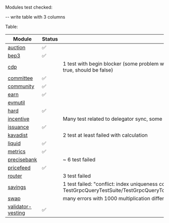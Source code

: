 
Modules test checked:

-- write table with 3 columns

Table:

| Module                                     | Status | Notes                                                                                                                                                                 |
|--------------------------------------------|-------|-----------------------------------------------------------------------------------------------------------------------------------------------------------------------|
| [auction](x%2Fauction)                     | ✅     |                                                                                                                                                                       |
| [bep3](x%2Fbep3)                           | ✅     |                                                                                                                                                                       |
| [cdp](x%2Fcdp)                             |       | 1 test with begin blocker (some problem with previousAccrualTime 0001-01-01 00:00:00 +0000 UTC true, should be false)                                                 |
| [committee](x%2Fcommittee)                 | ✅     |                                                                                                                                                                       |
| [community](x%2Fcommunity)                 | ✅     |                                                                                                                                                                       |
| [earn](x%2Fearn)                           | ✅     |                                                                                                                                                                       |
| [evmutil](x%2Fevmutil)                     |       |                                                                                                                                                                       |
| [hard](x%2Fhard)                           | ✅     |                                                                                                                                                                       |
| [incentive](x%2Fincentive)                 |       | Many test related to delegator sync, some problematic part with extra total bond                                                                                      |
| [issuance](x%2Fissuance)                   | ✅     |                                                                                                                                                                       |
| [kavadist](x%2Fkavadist)                   |       | 2 test at least failed with calculation                                                                                                                               |
| [liquid](x%2Fliquid)                       | ✅     |                                                                                                                                                                       |
| [metrics](x%2Fmetrics)                     | ✅     |                                                                                                                                                                       |
| [precisebank](x%2Fprecisebank)             |       | ~ 6 test failed                                                                                                                                                       |
| [pricefeed](x%2Fpricefeed)                 | ✅     |                                                                                                                                                                       |
| [router](x%2Frouter)                       |       | 3 test failed                                                                                                                                                         |
| [savings](x%2Fsavings)                     |       | 1 test failed: "conflict: index uniqueness constrain violation: 2"   TestGrpcQueryTestSuite/TestGrpcQueryTotalSupply/aggregates_bkava_denoms,_accounting_for_slashing |
| [swap](x%2Fswap)                           |       | many errors with 1000 multiplication difference                                                                                                                       |
| [validator-vesting](x%2Fvalidator-vesting) | ✅     |                                                                                                                                                                       |

